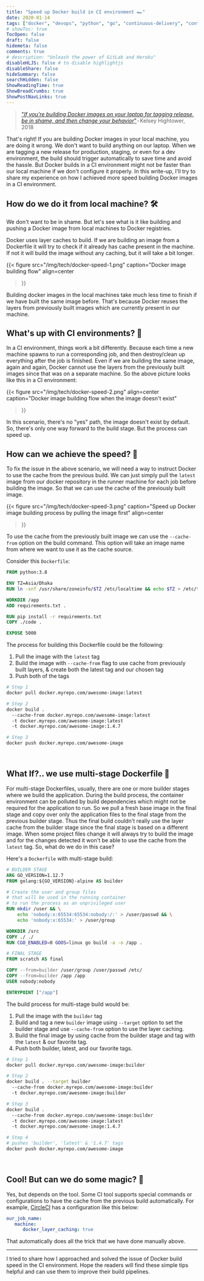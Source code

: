 ```yaml
---
title: "Speed up Docker build in CI environment 🏎"
date: 2020-01-14
tags: ["docker", "devops", "python", "go", "continuous-delivery", "continuous-integration"]
# showToc: true
TocOpen: false
draft: false
hidemeta: false
comments: true
# description: "Unleash the power of GitLab and Heroku"
disableHLJS: false # to disable highlightjs
disableShare: false
hideSummary: false
searchHidden: false
ShowReadingTime: true
ShowBreadCrumbs: true
ShowPostNavLinks: true
---
```


<!-- TODO: open link in new tab -->
> ["_If you're building Docker images on your laptop for tagging release, be in shame, and then change your behavior_"](https://youtu.be/kOa_llowQ1c?t=500) - Kelsey Hightower, 2018

That's right! If you are building Docker images in your local machine, you are doing it wrong. We don't want to build anything on our laptop. When we are tagging a new release for production, staging, or even for a dev environment, the build should trigger automatically to save time and avoid the hassle. But Docker builds in a CI environment might not be faster than our local machine if we don't configure it properly. In this write-up, I'll try to share my experience on how I achieved more speed building Docker images in a CI environment.

## How do we do it from local machine? 🛠
We don't want to be in shame. But let's see what is it like building and pushing a Docker image from local machines to Docker registries.

Docker uses layer caches to build. If we are building an image from a Dockerfile it will try to check if it already has cache present in the machine. If not it will build the image without any caching, but it will take a bit longer.

{{< figure
    src="/img/tech/docker-speed-1.png"
    caption="Docker image building flow"
    align=center
>}}

Building docker images in the local machines take much less time to finish if we have built the same image before. That's because Docker reuses the layers from previously built images which are currently present in our machine.

## What's up with CI environments? 🏁
In a CI environment, things work a bit differently. Because each time a new machine spawns to run a corresponding job, and then destroy/clean up everything after the job is finished. Even if we are building the same image, again and again, Docker cannot use the layers from the previously built images since that was on a separate machine. So the above picture looks like this in a CI environment:

{{< figure
    src="/img/tech/docker-speed-2.png"
    align=center
    caption="Docker image building flow when the image doesn't exist"
>}}

In this scenario, there's no "yes" path, the image doesn't exist by default. So, there's only one way forward to the build stage. But the process can speed up.

## How can we achieve the speed? 🚅
To fix the issue in the above scenario, we will need a way to instruct Docker to use the cache from the previous build. We can just simply pull the `latest` image from our docker repository in the runner machine for each job before building the image. So that we can use the cache of the previously built image.

{{< figure
    src="/img/tech/docker-speed-3.png"
    caption="Speed up Docker image building process by pulling the image first"
    align=center
>}}

To use the cache from the previously built image we can use the `--cache-from` option on the build command. This option will take an image name from where we want to use it as the cache source.

Consider this `Dockerfile`:

```Dockerfile
FROM python:3.8

ENV TZ=Asia/Dhaka
RUN ln -snf /usr/share/zoneinfo/$TZ /etc/localtime && echo $TZ > /etc/timezone

WORKDIR /app
ADD requirements.txt .

RUN pip install -r requirements.txt
COPY ./code .

EXPOSE 5000
```

The process for building this Dockerfile could be the following:

1. Pull the image with the `latest` tag
1. Build the image with `--cache-from` flag to use cache from previously built layers, & create both the latest tag and our chosen tag
1. Push both of the tags

```bash
# Step 1
docker pull docker.myrepo.com/awesome-image:latest

# Step 2
docker build .
  --cache-from docker.myrepo.com/awesome-image:latest
  -t docker.myrepo.com/awesome-image:latest
  -t docker.myrepo.com/awesome-image:1.4.7

# Step 3
docker push docker.myrepo.com/awesome-image
```

&nbsp;

## What If?.. we use multi-stage Dockerfile 🐳
For multi-stage Dockerfiles, usually, there are one or more builder stages where we build the application. During the build process, the container environment can be polluted by build dependencies which might not be required for the application to run. So we pull a fresh base image in the final stage and copy over only the application files to the final stage from the previous builder stage. Thus the final build couldn't really use the layer cache from the builder stage since the final stage is based on a different image. When some project files change it will always try to build the image and for the changes detected it won't be able to use the cache from the `latest` tag. So, what do we do in this case?

Here's a `Dockerfile` with multi-stage build:

```Dockerfile
# BUILDER STAGE
ARG GO_VERSION=1.12.7
FROM golang:${GO_VERSION}-alpine AS builder

# Create the user and group files
# that will be used in the running container
# to run the process as an unprivileged user
RUN mkdir /user && \
    echo 'nobody:x:65534:65534:nobody:/:' > /user/passwd && \
    echo 'nobody:x:65534:' > /user/group

WORKDIR /src
COPY ./ ./
RUN CGO_ENABLED=0 GOOS=linux go build -a -o /app .

# FINAL STAGE
FROM scratch AS final

COPY --from=builder /user/group /user/passwd /etc/
COPY --from=builder /app /app
USER nobody:nobody

ENTRYPOINT ["/app"]
```

The build process for multi-stage build would be:
1. Pull the image with the `builder` tag
1. Build and tag a new `builder` image using `--target` option to set the builder stage and use `--cache-from` option to use the layer caching.
1. Build the final image by using cache from the builder stage and tag with the `latest` & our favorite tag.
1. Push both builder, latest, and our favorite tags.

```bash
# Step 1
docker pull docker.myrepo.com/awesome-image:builder

# Step 2
docker build . --target builder
  --cache-from docker.myrepo.com/awesome-image:builder
  -t docker.myrepo.com/awesome-image:builder

# Step 3
docker build .
  --cache-from docker.myrepo.com/awesome-image:builder
  -t docker.myrepo.com/awesome-image:latest
  -t docker.myrepo.com/awesome-image:1.4.7

# Step 4
# pushes 'builder', 'latest' & '1.4.7' tags
docker push docker.myrepo.com/awesome-image
```

&nbsp;

## Cool! But can we do some magic? 🎩
Yes, but depends on the tool. Some CI tool supports special commands or configurations to have the cache from the previous build automatically.
For example, [CircleCI](https://circleci.com/docs/2.0/docker-layer-caching/) has a configuration like this below:

```yml
our_job_name:
   machine:
      docker_layer_caching: true
```

That automatically does all the trick that we have done manually above.

---

I tried to share how I approached and solved the issue of Docker build speed in the CI environment. Hope the readers will find these simple tips helpful and can use them to improve their build pipelines.
